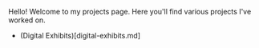 Hello! Welcome to my projects page. Here you'll find various projects I've worked on.

* (Digital Exhibits)[digital-exhibits.md]

